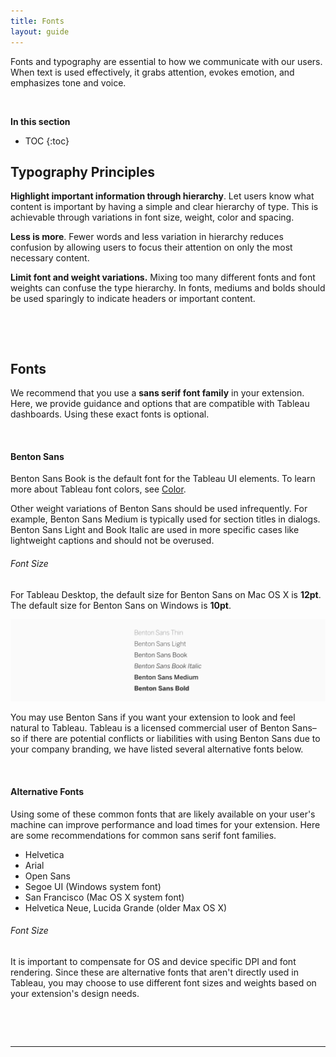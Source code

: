 ```yaml
---
title: Fonts
layout: guide
---
```


Fonts and typography are essential to how we communicate with our users. When text is used effectively, it grabs attention, evokes emotion, and emphasizes tone and voice.

&nbsp;

**In this section**

* TOC
{:toc}

## Typography Principles

**Highlight important information through hierarchy**. Let users know what content is important by having a simple and clear hierarchy of type. This is achievable through variations in font size, weight, color and spacing.

**Less is more**. Fewer words and less variation in hierarchy reduces confusion by allowing users to focus their attention on only the most necessary content.  

**Limit font and weight variations.** Mixing too many different fonts and font weights can confuse the type hierarchy. In fonts, mediums and bolds should be used sparingly to indicate headers or important content.


&nbsp;

&nbsp;

## Fonts
We recommend that you use a **sans serif font family** in your extension. Here, we provide guidance and options that are compatible with Tableau dashboards. Using these exact fonts is optional. 

&nbsp;

#### Benton Sans
Benton Sans Book is the default font for the Tableau UI elements. To learn more about Tableau font colors, see [Color](ux_color.md).

Other weight variations of Benton Sans should be used infrequently. For example, Benton Sans Medium is typically used for section titles in dialogs. Benton Sans Light and Book Italic are used in more specific cases like lightweight captions and should not be overused. 

###### Font Size
For Tableau Desktop, the default size for Benton Sans on Mac OS X is **12pt**. The default size for Benton Sans on Windows is **10pt**. 

![benton sans weights](imgs/7-benton_sans.png)

You may use Benton Sans if you want your extension to look and feel natural to Tableau. Tableau is a licensed commercial user of Benton Sans–so if there are potential conflicts or liabilities with using Benton Sans due to your company branding, we have listed several alternative fonts below.

&nbsp;

#### Alternative Fonts
Using some of these common fonts that are likely available on your user's machine can improve performance and load times for your extension. Here are some recommendations for common sans serif font families. 

* Helvetica
* Arial
* Open Sans
* Segoe UI (Windows system font)
* San Francisco (Mac OS X system font)
* Helvetica Neue, Lucida Grande (older Max OS X)


###### Font Size
It is important to compensate for OS and device specific DPI and font rendering. Since these are alternative fonts that aren't directly used in Tableau, you may choose to use different font sizes and weights based on your extension's design needs.

&nbsp;

&nbsp;

---

<!--
### <div id="expand-box"><div id="expand-box-header">[<span style="float: left;">Style Guidelines</span>](Style Guidelines)</div></div>


##### <div id="expand-box"><div id="expand-box-header">[<span style="float: left;">&#8592; 6 – Color</span>](6 - Color.md)</div></div>

-->